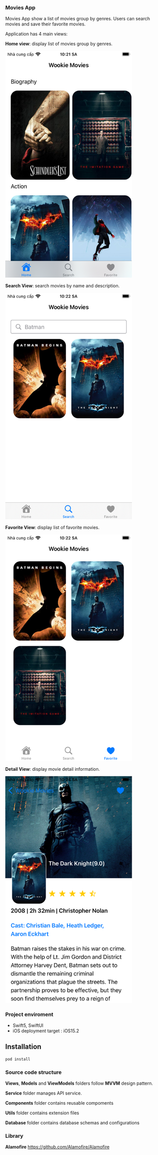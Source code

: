 ### Movies App

Movies App show a list of movies group by genres. Users can search movies and save their favorite movies.

Application has 4 main views:

**Home view**: display list of movies group by genres.

<img src="https://github.com/phammaity/Movies2022/blob/main/home.png" width="400" height="auto">
  
**Search View**: search movies by name and description.

<img src="https://github.com/phammaity/Movies2022/blob/main/search.png" width="400" height="auto">

**Favorite View**: display list of favorite movies.

<img src="https://github.com/phammaity/Movies2022/blob/main/favorite.png" width="400" height="auto">

**Detail View**: display movie detail information.

<img src="https://github.com/phammaity/Movies2022/blob/main/detail.png" width="400" height="auto">

### Project enviroment

- Swift5, SwiftUI
- iOS deployment target : iOS15.2

## Installation

```bash
pod install
```

### Source code structure

**Views**, **Models** and **ViewModels** folders follow **MVVM** design pattern.

**Service** folder manages API service.

**Components** folder contains reusable compoments

**Utils** folder contains extension files

**Database** folder contains database schemas and configurations

### Library

**Alamofire** https://github.com/Alamofire/Alamofire
